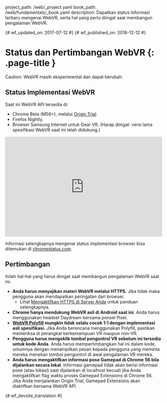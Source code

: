 project_path: /web/_project.yaml
book_path: /web/fundamentals/_book.yaml
description: Dapatkan status informasi terbaru mengenai WebVR, serta hal yang perlu diingat saat membangun pengalaman WebVR.

{# wf_updated_on: 2017-07-12 #}
{# wf_published_on: 2016-12-12 #}

# Status dan Pertimbangan WebVR {: .page-title }

Caution: WebVR masih eksperimental dan dapat berubah.

## Status Implementasi WebVR

Saat ini WebVR API tersedia di:

* Chrome Beta (M56+), melalui [Origin Trial](https://github.com/jpchase/OriginTrials/blob/gh-pages/developer-guide.md).
* Firefox Nightly.
* Browser Samsung Internet untuk Gear VR. (Harap diingat: versi lama spesifikasi WebVR saat ini telah didukung.)

<iframe width="100%" height="320" src="https://www.chromestatus.com/feature/4532810371039232?embed" style="border: 1px solid #CCC" allowfullscreen>
</iframe>

Informasi selengkapnya mengenai status implementasi browser bisa ditemukan di [chromestatus.com](https://www.chromestatus.com/features/4532810371039232?embed).

## Pertimbangan

Inilah hal-hal yang harus diingat saat membangun pengalaman WebVR saat ini.

* **Anda harus menyajikan materi WebVR melalui HTTPS.** Jika tidak maka pengguna akan mendapatkan peringatan dari browser.
    * Lihat [Mengaktifkan HTTPS di Server Anda](/web/fundamentals/security/encrypt-in-transit/enable-https) untuk panduan selengkapnya.
* **Chrome hanya mendukung WebVR asli di Android saat ini.** Anda harus menggunakan headset Daydream bersama ponsel Pixel.
* **[WebVR Polyfill](https://github.com/googlevr/webvr-polyfill) mungkin tidak selalu cocok 1:1 dengan implementasi asli spesifikasi.** Jika Anda berencana menggunakan Polyfill, pastikan memeriksa di perangkat berkemampuan VR maupun non-VR.
* **Pengguna harus mengeklik tombol pengontrol VR sebelum ini tersedia untuk kode Anda**. Anda harus mempertimbangkan hal ini dalam kode, umumnya dengan menampilkan pesan kepada pengguna yang meminta mereka menekan tombol pengontrol di awal pengalaman VR mereka.
* **Anda harus mengaktifkan informasi pose Gamepad di Chrome 56 bila dijalankan secara lokal**. Informasi gamepad tidak akan berisi informasi pose (atau lokasi) saat dijalankan di localhost kecuali jika Anda mengaktifkan flag waktu proses Gamepad Extensions di Chrome 56. Jika Anda menjalankan Origin Trial, Gamepad Extensions akan diaktifkan bersama WebVR API.


{# wf_devsite_translation #}
